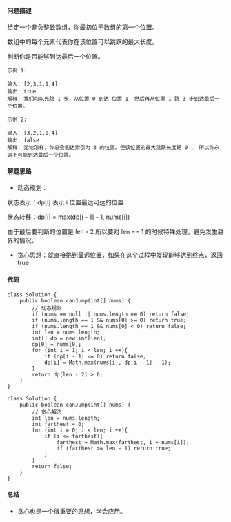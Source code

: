 #### 问题描述
给定一个非负整数数组，你最初位于数组的第一个位置。

数组中的每个元素代表你在该位置可以跳跃的最大长度。

判断你是否能够到达最后一个位置。

    示例 1:
    
    输入: [2,3,1,1,4]
    输出: true
    解释: 我们可以先跳 1 步，从位置 0 到达 位置 1, 然后再从位置 1 跳 3 步到达最后一个位置。
    
    示例 2:
    
    输入: [3,2,1,0,4]
    输出: false
    解释: 无论怎样，你总会到达索引为 3 的位置。但该位置的最大跳跃长度是 0 ， 所以你永远不可能到达最后一个位置。

#### 解题思路
- 动态规划：

状态表示：dp[i] 表示 i 位置最远可达的位置

状态转移：dp[i] = max(dp[i - 1] - 1, nums[i])

由于最后要判断的位置是 len - 2 所以要对 len == 1 的时候特殊处理，避免发生越界的情况。

- 贪心思想：就直接挑到最远位置，如果在这个过程中发现能够达到终点，返回 true

#### 代码

    class Solution {
        public boolean canJump(int[] nums) {
            // 动态规划
            if (nums == null || nums.length == 0) return false;
            if (nums.length == 1 && nums[0] >= 0) return true;
            if (nums.length == 1 && nums[0] < 0) return false;
            int len = nums.length;
            int[] dp = new int[len];
            dp[0] = nums[0];
            for (int i = 1; i < len; i ++){
                if (dp[i - 1] <= 0) return false;
                dp[i] = Math.max(nums[i], dp[i - 1] - 1);
            }
            return dp[len - 2] > 0;
        }
    }
    
    class Solution {
        public boolean canJump(int[] nums) {
            // 贪心解法
            int len = nums.length;
            int farthest = 0;
            for (int i = 0; i < len; i ++){
                if (i <= farthest){
                    farthest = Math.max(farthest, i + nums[i]);
                    if (farthest >= len - 1) return true;
                }
            }
            return false;
        }
    }

#### 总结

- 贪心也是一个很重要的思想，学会应用。
